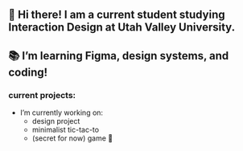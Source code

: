 ## 🦕 Hi there! I am a current student studying Interaction Design at Utah Valley University.

## 📚 I’m learning Figma, design systems, and coding!

### current projects:
- I’m currently working on:
  - design project
  - minimalist tic-tac-to
  - (secret for now) game 🧊

<!--
**hunterbastian/hunterbastian** is a ✨ _special_ ✨ repository because its `README.md` (this file) appears on your GitHub profile.

Here are some ideas to get you started:

- 🔭 I’m currently working on ...
- 🌱 I’m currently learning design systems.
- 🤔 I’m looking for help with ...
- 💬 Ask me about ...
- 📫 How to reach me: ...
- 😄 Pronouns: ...
- ⚡ Fun fact: ...
-->
